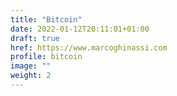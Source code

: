 ```yaml
---
title: "Bitcoin"
date: 2022-01-12T20:11:01+01:00
draft: true
href: https://www.marcoghinassi.com
profile: bitcoin
image: ""
weight: 2
---
```

